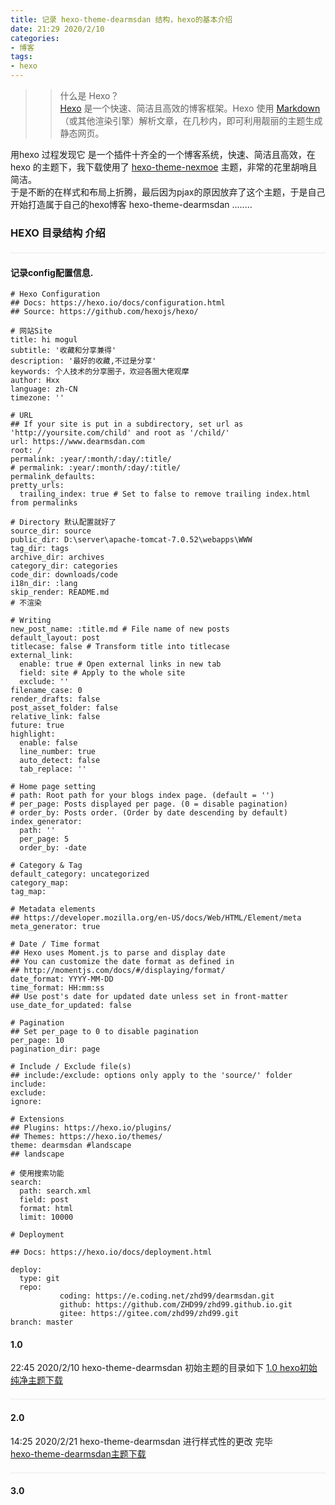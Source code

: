 ```yaml
---
title: 记录 hexo-theme-dearmsdan 结构，hexo的基本介绍
date: 21:29 2020/2/10
categories:
- 博客
tags:
- hexo
---
```




>>什么是 Hexo？  
[Hexo](https://hexo.io/) 是一个快速、简洁且高效的博客框架。Hexo 使用 [Markdown](http://daringfireball.net/projects/markdown/)（或其他渲染引擎）解析文章，在几秒内，即可利用靓丽的主题生成静态网页。

用hexo 过程发现它 是一个插件十齐全的一个博客系统，快速、简洁且高效，在hexo 的主题下，我下载使用了 [hexo-theme-nexmoe](https://github.com/nexmoe/hexo-theme-nexmoe) 主题，非常的花里胡哨且简洁。  
于是不断的在样式和布局上折腾，最后因为pjax的原因放弃了这个主题，于是自己开始打造属于自己的hexo博客 hexo-theme-dearmsdan ........ 

<!--more-->








<style>

    #treeView {
      margin: 20px auto 0;
      border: 1px solid #f2f2f2;
    }
    .treeNode {
      height: 32px;
      border-width: 1px 0;
      cursor: pointer;
      font-size: 0;
    }
    .treeNode:hover {
      background: #f4f9fd;
      border-color: #e5f0fb;
    }
    .treeNode-cur,
    .treeNode-cur:hover {
      background: #e5f0fb;
      border-color: #BBD4EF #fff;
    }
    .icon {
      display: inline-block;
      background: url(/resources/dearmsdan_link/icon.png) no-repeat;
      vertical-align: middle;
    }
    .icon-minus {
      width: 15px;
      height: 15px;
      margin: 0 4px;
      background-position: -30px -22px;
    }
    .icon-add {
      width: 15px;
      height: 15px;
      margin: 0 4px;
      background-position: -30px 0;
    }
    .icon-file {
      width: 22px;
      height: 18px;
      margin-right: 5px;
      background-position: 0 -22px;
    }
    .title {
      position: relative;
      top: 6px;
      font-size: 14px;
    }
    
    .treeNode-empty .icon-minus {
      background-position: -999px -999px;
    }
    .treeNode-empty .icon-add {
      background-position: -999px -999px;
    }
    
    #treeView ul.none {
      display: none;
    }
    #treeView ul,#treeView ol{
      padding:0px;
    }
    #treeView li{
overflow: hidden;
/*
显示省略号
*/
text-overflow: ellipsis;
/*
不换行
*/
white-space: nowrap;
    }
  </style>

<style>

    #treeView1 {
      margin: 20px auto 0;
      border: 1px solid #f2f2f2;
    }
    .treeNode1 {
      height: 32px;
      border-width: 1px 0;
      cursor: pointer;
      font-size: 0;
    }
    .treeNode1:hover {
      background: #f4f9fd;
      border-color: #e5f0fb;
    }
    .treeNode-cur1,
    .treeNode-cur1:hover {
      background: #e5f0fb;
      border-color: #BBD4EF #fff;
    }
    .icon {
      display: inline-block;
      background: url(/resources/dearmsdan_link/icon.png) no-repeat;
      vertical-align: middle;
    }
    .icon-minus {
      width: 15px;
      height: 15px;
      margin: 0 4px;
      background-position: -30px -22px;
    }
    .icon-add {
      width: 15px;
      height: 15px;
      margin: 0 4px;
      background-position: -30px 0;
    }
    .icon-file {
      width: 22px;
      height: 18px;
      margin-right: 5px;
      background-position: 0 -22px;
    }
    .title {
      position: relative;
      top: 6px;
      font-size: 14px;
    }
    
    .treeNode-empty1 .icon-minus {
      background-position: -999px -999px;
    }
    .treeNode-empty1 .icon-add {
      background-position: -999px -999px;
    }
    
    #treeView1 ul.none {
      display: none;
    }
    #treeView1 ul,#treeView1 ol{
      padding:0px;
    }
    #treeView1 li{
overflow: hidden;
/*
显示省略号
*/
text-overflow: ellipsis;
/*
不换行
*/
white-space: nowrap;
    }
  </style>

<style>

    #treeView2 {
      margin: 20px auto 0;
      border: 1px solid #f2f2f2;
    }
    .treeNode2 {
      height: 32px;
      border-width: 1px 0;
      cursor: pointer;
      font-size: 0;
    }
    .treeNode2:hover {
      background: #f4f9fd;
      border-color: #e5f0fb;
    }
    .treeNode-cur2,
    .treeNode-cur1:hover {
      background: #e5f0fb;
      border-color: #BBD4EF #fff;
    }
    .icon {
      display: inline-block;
      background: url(/resources/dearmsdan_link/icon.png) no-repeat;
      vertical-align: middle;
    }
    .icon-minus {
      width: 15px;
      height: 15px;
      margin: 0 4px;
      background-position: -30px -22px;
    }
    .icon-add {
      width: 15px;
      height: 15px;
      margin: 0 4px;
      background-position: -30px 0;
    }
    .icon-file {
      width: 22px;
      height: 18px;
      margin-right: 5px;
      background-position: 0 -22px;
    }
    .title {
      position: relative;
      top: 6px;
      font-size: 14px;
    }
    
    .treeNode-empty2 .icon-minus {
      background-position: -999px -999px;
    }
    .treeNode-empty2 .icon-add {
      background-position: -999px -999px;
    }
    
    #treeView2 ul.none {
      display: none;
    }
    #treeView2 ul,#treeView2 ol{
      padding:0px;
    }
    #treeView2 li{
overflow: hidden;
/*
显示省略号
*/
text-overflow: ellipsis;
/*
不换行
*/
white-space: nowrap;
    }
  </style>
### HEXO 目录结构 介绍

<div id="treeView"></div>
<script>
var data={files:[{id:0,pid:-1,title:'hexo-blog'},
{id:1,pid:0,title:'_config.yml  // 总体的配置文件'},
{id:2,pid:0,title:'node_modules      // NodeJs 所依赖的包，后期也可以自己添加插件 '},
{id:3,pid:0,title:'package-lock.json // 支持 hexo 运行的 NodeJs 包'},
{id:4,pid:0,title:'package.json      // 自定义的 NodeJs 包'},
{id:5,pid:0,title:'scaffolds         // Hexo  加载时的关键字，启动的时候默认加载'},
{id:6,pid:0,title:'source            // md 源文件目录'},
{id:7,pid:0,title:' themes            // 主题文件夹'},
{id:71,pid:7,title:'landscape     // 默认主题'},
]};
</script>  

#### 记录config配置信息.

```
# Hexo Configuration
## Docs: https://hexo.io/docs/configuration.html
## Source: https://github.com/hexojs/hexo/

# 网站Site
title: hi mogul
subtitle: '收藏和分享兼得'
description: '最好的收藏,不过是分享'
keywords: 个人技术的分享圈子，欢迎各圈大佬观摩
author: Hxx
language: zh-CN
timezone: ''

# URL
## If your site is put in a subdirectory, set url as 'http://yoursite.com/child' and root as '/child/'
url: https://www.dearmsdan.com
root: /
permalink: :year/:month/:day/:title/
# permalink: :year/:month/:day/:title/
permalink_defaults:
pretty_urls:
  trailing_index: true # Set to false to remove trailing index.html from permalinks

# Directory 默认配置就好了
source_dir: source
public_dir: D:\server\apache-tomcat-7.0.52\webapps\WWW
tag_dir: tags
archive_dir: archives
category_dir: categories
code_dir: downloads/code
i18n_dir: :lang
skip_render: README.md
# 不渲染

# Writing
new_post_name: :title.md # File name of new posts
default_layout: post
titlecase: false # Transform title into titlecase
external_link:
  enable: true # Open external links in new tab
  field: site # Apply to the whole site
  exclude: ''
filename_case: 0
render_drafts: false
post_asset_folder: false
relative_link: false
future: true
highlight:
  enable: false
  line_number: true
  auto_detect: false
  tab_replace: ''

# Home page setting
# path: Root path for your blogs index page. (default = '')
# per_page: Posts displayed per page. (0 = disable pagination)
# order_by: Posts order. (Order by date descending by default)
index_generator:
  path: ''
  per_page: 5
  order_by: -date

# Category & Tag
default_category: uncategorized
category_map:
tag_map:

# Metadata elements
## https://developer.mozilla.org/en-US/docs/Web/HTML/Element/meta
meta_generator: true

# Date / Time format
## Hexo uses Moment.js to parse and display date
## You can customize the date format as defined in
## http://momentjs.com/docs/#/displaying/format/
date_format: YYYY-MM-DD
time_format: HH:mm:ss
## Use post's date for updated date unless set in front-matter
use_date_for_updated: false

# Pagination
## Set per_page to 0 to disable pagination
per_page: 10
pagination_dir: page

# Include / Exclude file(s)
## include:/exclude: options only apply to the 'source/' folder
include:
exclude:
ignore:

# Extensions
## Plugins: https://hexo.io/plugins/
## Themes: https://hexo.io/themes/
theme: dearmsdan #landscape   
## landscape   

# 使用搜索功能
search:
  path: search.xml
  field: post
  format: html
  limit: 10000

# Deployment

## Docs: https://hexo.io/docs/deployment.html

deploy:
  type: git
  repo:
           coding: https://e.coding.net/zhd99/dearmsdan.git
           github: https://github.com/ZHD99/zhd99.github.io.git
           gitee: https://gitee.com/zhd99/zhd99.git
branch: master
```

#### 1.0
22:45 2020/2/10 hexo-theme-dearmsdan 初始主题的目录如下
[1.0 hexo初始纯净主题下载](https://github.com/ZHD99/hexo-theme-dearmsdan/tree/1.0)

<div id="treeView1"></div>
<script>
var data1={files:[{id:0,pid:-1,title:'hexo-blog'},
{id:1,pid:0,title:'_config.yml  // 总体的配置文件'},
{id:2,pid:0,title:'node_modules      // NodeJs 所依赖的包，后期也可以自己添加插件 '},
{id:3,pid:0,title:'package-lock.json // 支持 hexo 运行的 NodeJs 包'},
{id:4,pid:0,title:'package.json      // 自定义的 NodeJs 包'},
{id:5,pid:0,title:'scaffolds         // Hexo  加载时的关键字，启动的时候默认加载'},
{id:6,pid:0,title:'source            // md 源文件目录'},
{id:7,pid:0,title:' themes            // 主题文件夹'},
{id:71,pid:7,title:'landscape     // 默认主题'},
{id:72,pid:7,title:'dearmsdan    // 自建的主题目录'},
{id:721,pid:72,title:'_config.yml               // 主题配置文件'},
{id:722,pid:72,title:'README.md                 // 自述文件'},
{id:723,pid:72,title:'languages                 // 语言配置目录(主要归档、nav配置)'},
{id:7231,pid:723,title:'zh-CN.yml             // 主页模板'},
{id:724,pid:72,title:'layout                    // 主要构造 html 的模板'},
{id:7241,pid:724,title:'_partial              // 将layout 拆分的部分'},
{id:72411,pid:7241,title:'copyright.ejs     // 文章页脚版权声明'},
{id:72412,pid:7241,title:'head.ejs          // head头部信息'},
{id:72413,pid:7241,title:'header.ejs        // 可变化导航栏 '},
{id:72414,pid:7241,title:'nav.ejs           // 首页导航 nav '},
{id:72415,pid:7241,title:'paginator.ejs     // 分页块'},
{id:72416,pid:7241,title:'sidebar.ejs       // 遍历 _side（文件 的全部ejs 文件'},
{id:7242,pid:724,title:'_side                 // 将_partial中的sidebar的部分拆分'},
{id:72421,pid:7242,title:'tagcloud.ejs      // 标签归档'},
{id:72422,pid:7242,title:'recent_posts.ejs  // 最新文章归档 '},
{id:72423,pid:7242,title:'category.ejs      // 文章分类归档 '},
{id:72424,pid:7242,title:'archive.ejs       // 标签归档 '},
{id:7243,pid:724,title:'index.ejs             // 主页模板(center'},
{id:7244,pid:724,title:'layout.ejs            // 布局模板(入口'},
{id:7245,pid:724,title:' links.ejs             // permalink模板(永久链接'},
{id:7246,pid:724,title:'post.ejs              // 文章模板 (md 编译成 html 后的文件模板 '},
{id:725,pid:72,title:'source                    // 静态资源文件目录'},
{id:7251,pid:725,title:'css                   // css 样式目录'},
{id:7252,pid:725,title:'js                    // JavaScript 脚本目录'},
{id:7253,pid:725,title:'resources             // 存放每一个模块开发的静态资源'},
]};
</script>

#### 2.0
14:25 2020/2/21 hexo-theme-dearmsdan 进行样式性的更改 完毕  
[hexo-theme-dearmsdan主题下载](https://github.com/ZHD99/hexo-theme-dearmsdan/)

<div id="treeView2"></div>
<script>
var data2={files:[{id:0,pid:-1,title:'hexo-blog'},
{id:1,pid:0,title:'_config.yml  // 总体的配置文件'},
{id:2,pid:0,title:'node_modules      // NodeJs 所依赖的包，后期也可以自己添加插件 '},
{id:3,pid:0,title:'package-lock.json // 支持 hexo 运行的 NodeJs 包'},
{id:4,pid:0,title:'package.json      // 自定义的 NodeJs 包'},
{id:5,pid:0,title:'scaffolds         // Hexo  加载时的关键字，启动的时候默认加载'},
{id:6,pid:0,title:'source            // md 源文件目录'},
{id:7,pid:0,title:' themes            // 主题文件夹'},
{id:71,pid:7,title:'landscape     // 默认主题'},
{id:72,pid:7,title:'dearmsdan    // 自建的主题目录'},
{id:721,pid:72,title:'_config.yml               // 主题配置文件'},
{id:722,pid:72,title:'README.md                 // 自述文件'},
{id:723,pid:72,title:'layout // 主要构造 ejs 的模板布局'},
{id:7231,pid:723,title:'_partial              // 将layout 拆分的部分'},
{id:72311,pid:7231,title:'_body    //网页中间内容的部分'},
{id:723111,pid:72311,title:'copyright.ejs    // 文章页脚版权声明'},
{id:723112,pid:72311,title:'paginator.ejs     // 分页块'},
{id:72312,pid:7231,title:'_footer    //网页底部内容的部分'},
{id:723121,pid:72312,title:'_comment  // 文章评论模板目录'},
{id:7231211,pid:723121,title:'valine.ejs  // valine评论系统'},
{id:723122,pid:72312,title:'comment.ejs 文章评论模板判断'},
{id:72313,pid:7231,title:'_head   //网页头部内容部分'},
{id:723131,pid:72313,title:'search.ejs  // 第三方插件 搜索'},
{id:723132,pid:72313,title:'sidebar.ejs     //侧边栏'},
{id:72314,pid:7231,title:'footer.ejs    // 底部模板'},
{id:72315,pid:7231,title:'head.ejs    // head头部信息,引入css 或者js'},
{id:72316,pid:7231,title:'header.ejs    // 导航栏'},
{id:72317,pid:7231,title:'toc.ejs    // 在post 被引用的目录模板'},
{id:72318,pid:7231,title:'pjax.ejs   // pjax功能的启用'},
{id:72319,pid:7231,title:'app.ejs    //  // 关闭pjax功能启用'},
{id:72315,pid:7231,title:'axis.ejs    //  // 时间轴模板，布局方式layout: axis '},
{id:72316,pid:7231,title:'links.ejs   //  // 时间轴模板，布局方式layout: links '},
{id:7232,pid:723,title:'_plug            // 插件聚集地,无影响其他模板'},
{id:72321,pid:7232,title:'_diy          // 节日判断文件夹'},
{id:723211,pid:72321,title:'main.ejs        // 节日判断弹窗'},
{id:723212,pid:72321,title:'utils.ejs       // 春节判断类'},
{id:72322,pid:7232,title:'cookie.ejs         // cookie 工具测试类（预计推出主题自定义换肤）'},
{id:72323,pid:7232,title:'debug.ejs         // 理论防窥代码'},
{id:72324,pid:7232,title:'ip.ejs         // 存储测试类'},
{id:72325,pid:7232,title:'judge.ejs        // 版本过低提醒功能'},
{id:72326,pid:7232,title:'meuplayer.ejs        // 音乐播放插件'},
{id:72327,pid:7232,title:'read.ejs        // 文章阅读工具人'},
{id:72327,pid:7232,title:'responsive.ejs        // 自适应问题解决方案'},
{id:72327,pid:7232,title:'top.ejs        // 返回顶部'},
{id:72327,pid:7232,title:'unit.ejs        // 插件模板'},
{id:72327,pid:7232,title:'playerlist.ejs       // // 音乐播放器 list  js'},
{id:7233,pid:723,title:'_side // 将_partial中_head的sidebar的部分拆分'},
{id:72331,pid:7233,title:'tagcloud.ejs      // 标签归档'},
{id:72332,pid:7233,title:'recent_posts.ejs  // 最新文章归档'},
{id:72333,pid:7233,title:'category.ejs      // 文章分类归档'},
{id:72334,pid:7233,title:'archive.ejs       // 标签归档'},
{id:7234,pid:723,title:'_test // 测试模板'},
{id:72341,pid:7234,title:'index.ejs // 测试类'},
{id:7235,pid:723,title:'index.ejs // 主页模板(center'},
{id:7236,pid:723,title:'layout.ejs            // 布局模板(入口'},
{id:7237,pid:723,title:'links.ejs        // permalink模板(永久链接'},
{id:7238,pid:723,title:'post.ejs // 文章模板 (md 编译成 html 后的文件模板'},
{id:724,pid:72,title:'source // 存放静态文件, https:***.com/ 反斜杠是source位置'},
{id:7241,pid:724,title:'css                   // css 样式目录'},
{id:72411,pid:7241,title:'social    // 社交图标css 样式目录'},
{id:724111,pid:72411,title:'social.css    // 社交图标css 样式'},
{id:72412,pid:7241,title:'avatar_user.css // 头像css 样式'},
{id:72413,pid:7241,title:'bootstrap-3.3.4.css    // bootstrap 框架css 样式'},
{id:72414,pid:7241,title:'post_content.css    // Statistics 统计css 样式'},
{id:72415,pid:7241,title:'style.css   // 网页基本样式'},
{id:7242,pid:724,title:'js                  // js 脚本目录'},
{id:72421,pid:7242,title:'copycode        // 代码复制功能目录'},
{id:724211,pid:72421,title:'clipboard.min.js        // 代码复制插件'},
{id:72422,pid:7242,title:'pjax       // pajx 功能目录'},
{id:724223,pid:72422,title:'jquery.pjax.js  // pajx插件'},
{id:72423,pid:7242,title:'top     // 返回顶部目录'},
{id:724231,pid:72423,title:'jquery.toTop.min.js    // 返回顶部插件'},
{id:72424,pid:7242,title:'app.js     // 网页基本脚本'},
{id:72425,pid:7242,title:'bootstrap-3.3.4.js  // bootstrap js 框架脚本'},
{id:72426,pid:7242,title:'debug.js        // 防窥提示类'},
{id:72427,pid:7242,title:'headBand.min.js    //顶部跟随滚轮'},
{id:72428,pid:7242,title:'jquery.slimscroll.min.js    //左侧滚动条js'},
{id:72429,pid:7242,title:'jquery1.10.2.min.js    //jq'},
{id:724210,pid:7242,title:'s.js   //search 生成脚本'},
{id:724210,pid:7242,title:'valine.js   //valine评论系统'},
{id:7243,pid:724,title:'resources  // 存放第三方静态资源，或者其他一切资源'},
{id:72431,pid:7243,title:'qiaoba.png  //  头像替换乔巴图片'},
{id:72432,pid:7243,title:'dearmsdan_link  //  友情链接目录'},
{id:724321,pid:72432,title:'link.css //  友情链接样式'},
{id:724322,pid:72432,title:'icon.png // 目录样式'},
{id:72433,pid:7243,title:'jscex // 同步插件目录'},
{id:72434,pid:7243,title:'loadingBar // 顶部加载条'},
{id:72435,pid:7243,title:'meuplayer // 底部音乐播放器目录'},
{id:724351,pid:72435,title:'css // 音乐播放器目录css'},
{id:724352,pid:72435,title:'player // 音乐播放器 js'},
{id:7243521,pid:724352,title:'index.js  // 音乐播放器 创建 js'},
{id:7243522,pid:724352,title:'player_database.js  // 音乐播放器 内容 js，（可自定义音乐）'},
{id:724353,pid:724352,title:'player.png // 音乐播放器小图片'},
{id:72436,pid:7243,title:'toc // toc'},
{id:724361,pid:72436,title:'jquery.pageslide.js // toc 目录翻开插件'},
{id:724362,pid:72436,title:'toc.css // toc 目录css'},
{id:72437,pid:7243,title:'zoom // 图片放大功能'},
{id:724371,pid:72437,title:'zoom.js  // 图片放大js插件'},
{id:724372,pid:72437,title:'zoom.css  // 图片放大css 样式'},
]};
</script>

<script>
var tools=(function(){var toolsObj={$:function(selector,context){context=context||document;if(selector.indexOf(" ")!==-1){return context.querySelectorAll(selector);}else if(selector.charAt(0)==="#"){return document.getElementById(selector.slice(1))}else if(selector.charAt(0)==="."){return context.getElementsByClassName(selector.slice(1));}else{return context.getElementsByTagName(selector);}},addEvent:function(ele,eventName,eventFn){ele.addEventListener(eventName,eventFn,false);},removeEvent:function(ele,eventName,eventFn){ele.removeEventListener(eventName,eventFn,false);},addClass:function(element,clsNames){if(typeof clsNames==="string"){if(!tools.hasClass(element,clsNames)){element.className+=" "+clsNames;}}},removeClass:function(element,clsNames){var classNameArr=element.className.split(" ");for(var i=0;i<classNameArr.length;i++){if(classNameArr[i]===clsNames){classNameArr.splice(i,1);i--;}}
element.className=classNameArr.join(" ");},hasClass:function(ele,classNames){var classNameArr=ele.className.split(" ");for(var i=0;i<classNameArr.length;i++){if(classNameArr[i]===classNames){return true;}}
return false;},toggleClass:function(ele,classNames){if(tools.hasClass(ele,classNames)){tools.removeClass(ele,classNames);return false;}else{tools.addClass(ele,classNames);return true;}},parents:function(obj,selector){if(selector.charAt(0)==="#"){while(obj.id!==selector.slice(1)){obj=obj.parentNode;}}else if(selector.charAt(0)==="."){while((obj&&obj.nodeType!==9)&&!tools.hasClass(obj,selector.slice(1))){obj=obj.parentNode;}}else{while(obj&&obj.nodeType!==9&&obj.nodeName.toLowerCase()!==selector){obj=obj.parentNode;}}
return obj&&obj.nodeType===9?null:obj;},each:function(obj,callBack){for(var i=0;i<obj.length;i++){callBack(obj[i],i);}},getEleRect:function(obj){return obj.getBoundingClientRect();},collisionRect:function(obj1,obj2){var obj1Rect=tools.getEleRect(obj1);var obj2Rect=tools.getEleRect(obj2);var obj1W=obj1Rect.width;var obj1H=obj1Rect.height;var obj1L=obj1Rect.left;var obj1T=obj1Rect.top;var obj2W=obj2Rect.width;var obj2H=obj2Rect.height;var obj2L=obj2Rect.left;var obj2T=obj2Rect.top;if(obj1W+obj1L>obj2L&&obj1T+obj1H>obj2T&&obj1L<obj2L+obj2W&&obj1T<obj2T+obj2H){return true}else{false;}},store:function(namespace,data){if(data){return localStorage.setItem(namespace,JSON.stringify(data));}
var store=localStorage.getItem(namespace);return(store&&JSON.parse(store))||[];},extend:function(obj){var newArr=obj.constructor===Array?[]:{};for(var attr in obj){if(typeof obj[attr]==="object"){newArr[attr]=tools.extend(obj[attr]);}else{newArr[attr]=obj[attr];}}
return newArr;},hide:function(element){return element.style.display="none";},show:function(element){return element.style.display="block";},getOffset:function(obj){return{width:obj.offsetWidth,height:obj.offsetHeight}},insertBefore:function(newElem,parentNode){if(parentNode.firstElementChild){parentNode.insertBefore(newElem,parentNode.firstElementChild);}else{parentNode.appendChild(newElem);}}}
return toolsObj;}())

</script>

<script>
function getLevelById(data,id){return getParents(data,id).length;}
function hasChilds(data,id){return getChildById(data,id).length!==0;}
function getChildById(arr,pid){var newArr=[];for(var i=0;i<arr.length;i++){if(arr[i].pid==pid){newArr.push(arr[i]);}};return newArr;}
function getParents(data,currentId){var arr=[];for(var i=0;i<data.length;i++){if(data[i].id==currentId){arr.push(data[i]);arr=arr.concat(getParents(data,data[i].pid))
break;}}
return arr;}
</script>


<script>
;(function(window,undefined){var treeView=tools.$('#treeView');var fileData=data.files;treeView.innerHTML=treeHtml(fileData,-1);var fileItem=tools.$('.treeNode');var root_icon=tools.$('.icon-control',fileItem[0])[0];root_icon.className='icon icon-control icon-minus';tools.each(fileItem,function(item){filesHandle(item);});function treeHtml(fileData,fileId){var _html='';var children=getChildById(fileData,fileId);var hideChild=fileId>0?'none':'';_html+='<ul class="'+hideChild+'">';children.forEach(function(item,index){var level=getLevelById(fileData,item.id);var distance=(level-1)*20+'px';var hasChild=hasChilds(fileData,item.id);var className=hasChild?'':'treeNode-empty';var treeRoot_cls=fileId===-1?'treeNode-cur':'';_html+=`
        <li>
          <div class="treeNode ${className} ${treeRoot_cls}" style="padding-left: ${distance}" data-file-id="${item.id}">
            <i class="icon icon-control icon-add"></i>
            <i class="icon icon-file"></i>
            <span class="title">${item.title}</span>
          </div>
          ${treeHtml(fileData,item.id)}
        </li>`;});_html+='</ul>';return _html;};function filesHandle(item){tools.addEvent(item,'click',function(){var treeNode_cur=tools.$('.treeNode-cur')[0];var fileId=item.dataset.fileId;var curElem=document.querySelector('.treeNode[data-file-id="'+fileId+'"]');var hasChild=hasChilds(fileData,fileId);var icon_control=tools.$('.icon-control',item)[0];var openStatus=true;tools.removeClass(treeNode_cur,'treeNode-cur');tools.addClass(curElem,'treeNode-cur');if(hasChild){openStatus=tools.toggleClass(item.nextElementSibling,'none');if(openStatus){icon_control.className='icon icon-control icon-add';}else{icon_control.className='icon icon-control icon-minus';}}});};})(window);
</script>




<script>/*  2  */ 
;(function(window,undefined){var treeView1=tools.$('#treeView1');var fileData=data1.files;treeView1.innerHTML=treeHtml(fileData,-1);var fileItem=tools.$('.treeNode1');var root_icon=tools.$('.icon-control',fileItem[0])[0];root_icon.className='icon icon-control icon-minus';tools.each(fileItem,function(item){filesHandle(item);});function treeHtml(fileData,fileId){var _html='';var children=getChildById(fileData,fileId);var hideChild=fileId>0?'none':'';_html+='<ul class="'+hideChild+'">';children.forEach(function(item,index){var level=getLevelById(fileData,item.id);var distance=(level-1)*20+'px';var hasChild=hasChilds(fileData,item.id);var className=hasChild?'':'treeNode-empty1';var treeRoot_cls=fileId===-1?'treeNode-cur1':'';_html+=`
        <li>
          <div class="treeNode1 ${className} ${treeRoot_cls}" style="padding-left: ${distance}" data-file-id="${item.id}">
            <i class="icon icon-control icon-add"></i>
            <i class="icon icon-file"></i>
            <span class="title">${item.title}</span>
          </div>
          ${treeHtml(fileData,item.id)}
        </li>`;});_html+='</ul>';return _html;};function filesHandle(item){tools.addEvent(item,'click',function(){var treeNode_cur1=tools.$('.treeNode-cur1')[0];var fileId=item.dataset.fileId;var curElem=document.querySelector('.treeNode1[data-file-id="'+fileId+'"]');var hasChild=hasChilds(fileData,fileId);var icon_control=tools.$('.icon-control',item)[0];var openStatus=true;tools.removeClass(treeNode_cur1,'treeNode-cur1');tools.addClass(curElem,'treeNode-cur1');if(hasChild){openStatus=tools.toggleClass(item.nextElementSibling,'none');if(openStatus){icon_control.className='icon icon-control icon-add';}else{icon_control.className='icon icon-control icon-minus';}}});};})(window);
</script>



<script>/*  2  */ 
var tools=(function(){var toolsObj={$:function(selector,context){context=context||document;if(selector.indexOf(" ")!==-1){return context.querySelectorAll(selector);}else if(selector.charAt(0)==="#"){return document.getElementById(selector.slice(1))}else if(selector.charAt(0)==="."){return context.getElementsByClassName(selector.slice(1));}else{return context.getElementsByTagName(selector);}},addEvent:function(ele,eventName,eventFn){ele.addEventListener(eventName,eventFn,false);},removeEvent:function(ele,eventName,eventFn){ele.removeEventListener(eventName,eventFn,false);},addClass:function(element,clsNames){if(typeof clsNames==="string"){if(!tools.hasClass(element,clsNames)){element.className+=" "+clsNames;}}},removeClass:function(element,clsNames){var classNameArr=element.className.split(" ");for(var i=0;i<classNameArr.length;i++){if(classNameArr[i]===clsNames){classNameArr.splice(i,1);i--;}}
element.className=classNameArr.join(" ");},hasClass:function(ele,classNames){var classNameArr=ele.className.split(" ");for(var i=0;i<classNameArr.length;i++){if(classNameArr[i]===classNames){return true;}}
return false;},toggleClass:function(ele,classNames){if(tools.hasClass(ele,classNames)){tools.removeClass(ele,classNames);return false;}else{tools.addClass(ele,classNames);return true;}},parents:function(obj,selector){if(selector.charAt(0)==="#"){while(obj.id!==selector.slice(1)){obj=obj.parentNode;}}else if(selector.charAt(0)==="."){while((obj&&obj.nodeType!==9)&&!tools.hasClass(obj,selector.slice(1))){obj=obj.parentNode;}}else{while(obj&&obj.nodeType!==9&&obj.nodeName.toLowerCase()!==selector){obj=obj.parentNode;}}
return obj&&obj.nodeType===9?null:obj;},each:function(obj,callBack){for(var i=0;i<obj.length;i++){callBack(obj[i],i);}},getEleRect:function(obj){return obj.getBoundingClientRect();},collisionRect:function(obj1,obj2){var obj1Rect=tools.getEleRect(obj1);var obj2Rect=tools.getEleRect(obj2);var obj1W=obj1Rect.width;var obj1H=obj1Rect.height;var obj1L=obj1Rect.left;var obj1T=obj1Rect.top;var obj2W=obj2Rect.width;var obj2H=obj2Rect.height;var obj2L=obj2Rect.left;var obj2T=obj2Rect.top;if(obj1W+obj1L>obj2L&&obj1T+obj1H>obj2T&&obj1L<obj2L+obj2W&&obj1T<obj2T+obj2H){return true}else{false;}},store:function(namespace,data){if(data){return localStorage.setItem(namespace,JSON.stringify(data));}
var store=localStorage.getItem(namespace);return(store&&JSON.parse(store))||[];},extend:function(obj){var newArr=obj.constructor===Array?[]:{};for(var attr in obj){if(typeof obj[attr]==="object"){newArr[attr]=tools.extend(obj[attr]);}else{newArr[attr]=obj[attr];}}
return newArr;},hide:function(element){return element.style.display="none";},show:function(element){return element.style.display="block";},getOffset:function(obj){return{width:obj.offsetWidth,height:obj.offsetHeight}},insertBefore:function(newElem,parentNode){if(parentNode.firstElementChild){parentNode.insertBefore(newElem,parentNode.firstElementChild);}else{parentNode.appendChild(newElem);}}}
return toolsObj;}())

</script>

<script>/*  2  */ 
function getLevelById(data,id){return getParents(data,id).length;}
function hasChilds(data,id){return getChildById(data,id).length!==0;}
function getChildById(arr,pid){var newArr=[];for(var i=0;i<arr.length;i++){if(arr[i].pid==pid){newArr.push(arr[i]);}};return newArr;}
function getParents(data,currentId){var arr=[];for(var i=0;i<data.length;i++){if(data[i].id==currentId){arr.push(data[i]);arr=arr.concat(getParents(data,data[i].pid))
break;}}
return arr;}
</script>


<script>/*  3  */ 
;(function(window,undefined){var treeView2=tools.$('#treeView2');var fileData=data2.files;treeView2.innerHTML=treeHtml(fileData,-1);var fileItem=tools.$('.treeNode2');var root_icon=tools.$('.icon-control',fileItem[0])[0];root_icon.className='icon icon-control icon-minus';tools.each(fileItem,function(item){filesHandle(item);});function treeHtml(fileData,fileId){var _html='';var children=getChildById(fileData,fileId);var hideChild=fileId>0?'none':'';_html+='<ul class="'+hideChild+'">';children.forEach(function(item,index){var level=getLevelById(fileData,item.id);var distance=(level-1)*20+'px';var hasChild=hasChilds(fileData,item.id);var className=hasChild?'':'treeNode-empty2';var treeRoot_cls=fileId===-1?'treeNode-cur2':'';_html+=`
        <li>
          <div class="treeNode2 ${className} ${treeRoot_cls}" style="padding-left: ${distance}" data-file-id="${item.id}">
            <i class="icon icon-control icon-add"></i>
            <i class="icon icon-file"></i>
            <span class="title">${item.title}</span>
          </div>
          ${treeHtml(fileData,item.id)}
        </li>`;});_html+='</ul>';return _html;};function filesHandle(item){tools.addEvent(item,'click',function(){var treeNode_cur2=tools.$('.treeNode-cur2')[0];var fileId=item.dataset.fileId;var curElem=document.querySelector('.treeNode2[data-file-id="'+fileId+'"]');var hasChild=hasChilds(fileData,fileId);var icon_control=tools.$('.icon-control',item)[0];var openStatus=true;tools.removeClass(treeNode_cur2,'treeNode-cur2');tools.addClass(curElem,'treeNode-cur2');if(hasChild){openStatus=tools.toggleClass(item.nextElementSibling,'none');if(openStatus){icon_control.className='icon icon-control icon-add';}else{icon_control.className='icon icon-control icon-minus';}}});};})(window);
</script>



<script>/*  3 */ 
var tools=(function(){var toolsObj={$:function(selector,context){context=context||document;if(selector.indexOf(" ")!==-1){return context.querySelectorAll(selector);}else if(selector.charAt(0)==="#"){return document.getElementById(selector.slice(1))}else if(selector.charAt(0)==="."){return context.getElementsByClassName(selector.slice(1));}else{return context.getElementsByTagName(selector);}},addEvent:function(ele,eventName,eventFn){ele.addEventListener(eventName,eventFn,false);},removeEvent:function(ele,eventName,eventFn){ele.removeEventListener(eventName,eventFn,false);},addClass:function(element,clsNames){if(typeof clsNames==="string"){if(!tools.hasClass(element,clsNames)){element.className+=" "+clsNames;}}},removeClass:function(element,clsNames){var classNameArr=element.className.split(" ");for(var i=0;i<classNameArr.length;i++){if(classNameArr[i]===clsNames){classNameArr.splice(i,1);i--;}}
element.className=classNameArr.join(" ");},hasClass:function(ele,classNames){var classNameArr=ele.className.split(" ");for(var i=0;i<classNameArr.length;i++){if(classNameArr[i]===classNames){return true;}}
return false;},toggleClass:function(ele,classNames){if(tools.hasClass(ele,classNames)){tools.removeClass(ele,classNames);return false;}else{tools.addClass(ele,classNames);return true;}},parents:function(obj,selector){if(selector.charAt(0)==="#"){while(obj.id!==selector.slice(1)){obj=obj.parentNode;}}else if(selector.charAt(0)==="."){while((obj&&obj.nodeType!==9)&&!tools.hasClass(obj,selector.slice(1))){obj=obj.parentNode;}}else{while(obj&&obj.nodeType!==9&&obj.nodeName.toLowerCase()!==selector){obj=obj.parentNode;}}
return obj&&obj.nodeType===9?null:obj;},each:function(obj,callBack){for(var i=0;i<obj.length;i++){callBack(obj[i],i);}},getEleRect:function(obj){return obj.getBoundingClientRect();},collisionRect:function(obj1,obj2){var obj1Rect=tools.getEleRect(obj1);var obj2Rect=tools.getEleRect(obj2);var obj1W=obj1Rect.width;var obj1H=obj1Rect.height;var obj1L=obj1Rect.left;var obj1T=obj1Rect.top;var obj2W=obj2Rect.width;var obj2H=obj2Rect.height;var obj2L=obj2Rect.left;var obj2T=obj2Rect.top;if(obj1W+obj1L>obj2L&&obj1T+obj1H>obj2T&&obj1L<obj2L+obj2W&&obj1T<obj2T+obj2H){return true}else{false;}},store:function(namespace,data){if(data){return localStorage.setItem(namespace,JSON.stringify(data));}
var store=localStorage.getItem(namespace);return(store&&JSON.parse(store))||[];},extend:function(obj){var newArr=obj.constructor===Array?[]:{};for(var attr in obj){if(typeof obj[attr]==="object"){newArr[attr]=tools.extend(obj[attr]);}else{newArr[attr]=obj[attr];}}
return newArr;},hide:function(element){return element.style.display="none";},show:function(element){return element.style.display="block";},getOffset:function(obj){return{width:obj.offsetWidth,height:obj.offsetHeight}},insertBefore:function(newElem,parentNode){if(parentNode.firstElementChild){parentNode.insertBefore(newElem,parentNode.firstElementChild);}else{parentNode.appendChild(newElem);}}}
return toolsObj;}())

</script>

<script>/*  3 */ 
function getLevelById(data,id){return getParents(data,id).length;}
function hasChilds(data,id){return getChildById(data,id).length!==0;}
function getChildById(arr,pid){var newArr=[];for(var i=0;i<arr.length;i++){if(arr[i].pid==pid){newArr.push(arr[i]);}};return newArr;}
function getParents(data,currentId){var arr=[];for(var i=0;i<data.length;i++){if(data[i].id==currentId){arr.push(data[i]);arr=arr.concat(getParents(data,data[i].pid))
break;}}
return arr;}
</script>

#### 3.0







<!-- 1.0

├── _config.yml                 
├── node_modules                
├── package-lock.json        
├── package.json                
├── scaffolds                        
├── source                            
└── themes                            
    ├── landscape                     // hexo 自带主题
    └── dearmsdan                     // 自建的主题目录
        ├── _config.yml               // 主题配置文件
        ├── README.md                 // 自述文件
        ├── languages                 // 语言配置目录(主要归档、nav配置)
        │   └── zh-CN.yml             // 主页模板
        ├── layout                    // 主要构造 html 的模板
        │   ├── _partial              // 将layout 拆分的部分
        │   │   ├── copyright.ejs     // 文章页脚版权声明 
        │   │   ├── head.ejs          // head头部信息
        │   │   ├── header.ejs        // 可变化导航栏 
        │   │   ├── nav.ejs           // 首页导航 nav 
        │   │   ├── paginator.ejs     // 分页块
        │   │   └── sidebar.ejs       // 遍历 _side（文件 的全部ejs 文件
        │   ├── _side                 // 将_partial中的sidebar的部分拆分
        │   │   ├── tagcloud.ejs      // 标签归档
        │   │   ├── recent_posts.ejs  // 最新文章归档 
        │   │   ├── category.ejs      // 文章分类归档
        │   │   └── archive.ejs       // 标签归档
        │   ├── archive.ejs           // 归档模板
        │   ├── index.ejs             // 主页模板(center
        │   ├── layout.ejs            // 布局模板(入口
        │   ├── links.ejs             // permalink模板(永久链接
        │   └── post.ejs              // 文章模板 (md 编译成 html 后的文件模板
        └── source                    // 静态资源文件目录
            ├── css                   // css 样式目录
            └── js                    // JavaScript 脚本目录
            └── resources             // 存放每一个模块开发的静态资源

-->

<!-- 2.0

├── _config.yml                 
├── node_modules                
├── package-lock.json        
├── package.json                
├── scaffolds                        
├── source                            
└── themes                            
    ├── landscape                     // hexo 自带主题
    └── dearmsdan                     // 自建的主题目录
        ├── _config.yml               // 主题配置文件 (有详细介绍)
        ├── README.md                 // 自述文件
        ├── languages                 // 语言配置目录
        │   └── zh-CN.yml             // 主页模板
        ├── layout                    // 主要构造 html 的模板
        │   ├── _partial              // 将layout 拆分的部分
        │   │   ├── copyright.ejs     // 文章页脚版权声明 
        │   │   ├── head.ejs          // head头部信息
        │   │   ├── header.ejs        // 导航栏 
        │   │   ├── search.ejs        // 全文搜索(需要安装2个相应的插件)
        │   │   ├── paginator.ejs     // 分页块
        │   │   ├── sidebar.ejs       // 遍历 _side（文件 的全部ejs 文件
        │   │   └── footer.ejs        // 脚部模板
        │   ├── _side                 // 将_partial中的sidebar的部分拆分
        │   │   ├── tagcloud.ejs      // 标签归档
        │   │   ├── recent_posts.ejs  // 最新文章归档 
        │   │   ├── category.ejs      // 文章分类归档
        │   │   └── archive.ejs       // 标签归档
        │   ├── _plug                 // 添加与其他模板无影响插件
        │   │   ├─ debug.ejs          // 偷窥代码提示
        │   │   ├─ judge.ejs          // 低版本无法访问友情提示
        │   │   ├─ meuplayer.ejs      // 音乐插件audio player 
        │   │   └── unit.ejs          // 插件公共聚集地
        │   ├── archive.ejs           // 归档模板
        │   ├── index.ejs             // 主页模板(center
        │   ├── layout.ejs            // 布局模板(入口
        │   ├── links.ejs             // permalink模板(永久链接
        │   └── post.ejs              // 文章模板 (md 编译成 html 后的文件模板
        └── source                    // 静态资源文件目录
        │   ├── 404.html              // 页面错误访问
        │   ├── favicon.ico           // 网站访问小图标
        │   ├── favicon.png           // 网站访问小图片
        │   ├── loading-bg.png        // 加载背景
        │   ├── logo.png              // logo图片
        │   ├── Pexels.mp4            // 视频头像
        │   ├── a.png                 // 正常访问鼠标
        │   ├── link.png              // 正常访问鼠标
        │   ├── css                   // css 样式目录
        │   │   ├─ style.css          // 全局样式
        │   │   ├─ avatar_user.css    // 自定义抖动css
        │   │   ├─ bootstrap-3.3.4.css// bootstrap UI
        │   │   ├─ post_content.css   // 文章统计样式
        │   │   └─ social             // 社交按钮css
        │   └── js                    // JavaScript 脚本目录
        │   │   ├─ pjax               // 使用pjax 实现全站无刷新技术
        │   │   ├─ top                // 回到顶部
        │   │   ├─ app.js             // 全局js
        │   │   ├─ bootstrap-3.3.4.js // bootstrap 框架库
        │   │   ├─ debug.js           // 非法调试 检测
        │   │   ├─ jquery.slimscroll.min.js // 滚动条
        │   │   ├─ jquery1.10.2.min.js // jq库
        │   │   ├─ s.js               // 搜索功能
        │   │   └─ valine.js          // 使用的评论系统js
        │   └── resources             // 存放每一个模块开发的静态资源
        |   │   ├─ qiaoba.png         // 乔巴.png
        |   │   ├─ jscex              // jscex相关库
        |   │   ├─ loadingBar         // 加载功能
        |   │   ├─ meuplayer          // 音乐插件
        |   │   ├─ prettyPrint        // 代码高亮
        |   │   ├─ preview-photo      // 放大图片
        |   │   ├─ tochelper          // hexo目录插件（需要安装插件）
        |   │   └─ dearmsdan_link     // 存放永久链接的静态资源
        └── _test                     // 用于测试的一个模板(随意删除)
            
-->
